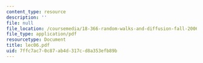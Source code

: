 ```yaml
---
content_type: resource
description: ''
file: null
file_location: /coursemedia/18-366-random-walks-and-diffusion-fall-2006/7ffc7ac70c87ab4d317cd8a353efb89b_lec06.pdf
file_type: application/pdf
resourcetype: Document
title: lec06.pdf
uid: 7ffc7ac7-0c87-ab4d-317c-d8a353efb89b
---
```

